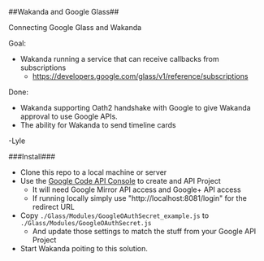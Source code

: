 ##Wakanda and Google Glass##

Connecting Google Glass and Wakanda

Goal:
* Wakanda running a service that can receive callbacks from subscriptions
  * https://developers.google.com/glass/v1/reference/subscriptions


Done: 
* Wakanda supporting Oath2 handshake with Google to give Wakanda approval to use Google APIs.
* The ability for Wakanda to send timeline cards




-Lyle

###Install###

* Clone this repo to a local machine or server
* Use the [Google Code API Console](http://code.google.com) to create and API Project
  * It will need Google Mirror API access and Google+ API access
  * If running locally simply use "http://localhost:8081/login" for the redirect URL
* Copy <code>./Glass/Modules/GoogleOAuthSecret_example.js</code> to <code>./Glass/Modules/GoogleOAuthSecret.js</code>
  * And update those settings to match the stuff from your Google API Project
* Start Wakanda poiting to this solution.